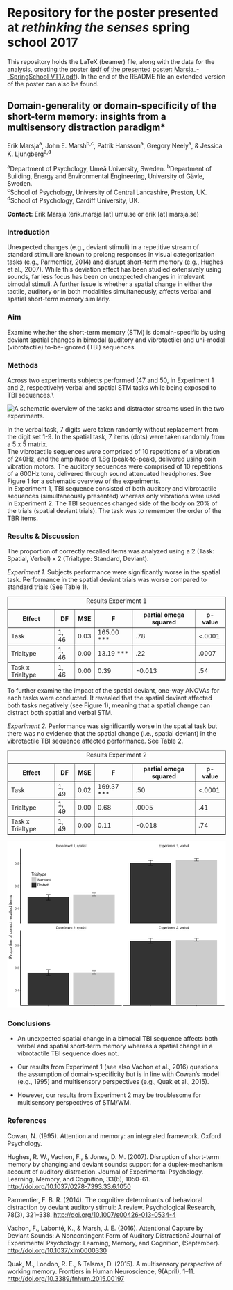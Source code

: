 # Repository for the poster presented at *rethinking the senses* spring school 2017

This repository holds the LaTeX (beamer) file, along with the data for the analysis, creating the poster ([pdf of the presented poster: Marsja_-_SpringSchool_VT17.pdf](Marsja_-_SpringSchool_VT17.pdf)). In the end of the README file an extended version of the poster can also be found.




## Domain-generality or domain-specificity of the short-term memory: insights from a multisensory distraction paradigm*

Erik Marsja<sup>a</sup>, John E. Marsh<sup>b,c</sup>, Patrik Hansson<sup>a</sup>,
Gregory Neely<sup>a</sup>, & Jessica K. Ljungberg<sup>a,d</sup>

<sup>a</sup>Department of Psychology, Umeå University, Sweden.
<sup>b</sup>Department of Building, Energy and Environmental Engineering,
University of Gävle, Sweden.\
<sup>c</sup>School of Psychology, University of Central Lancashire, Preston,
UK. <sup>d</sup>School of Psychology, Cardiff University, UK.

**Contact:** Erik Marsja (erik.marsja [at] umu.se or erik [at] marsja.se)


### Introduction 

Unexpected changes (e.g., deviant stimuli) in
a repetitive stream of standard stimuli are known to prolong responses
in visual categorization tasks (e.g., Parmentier, 2014) and disrupt
short-term memory (e.g., Hughes et al., 2007). While this deviation effect has
been studied extensively using sounds, far less focus has been on
unexpected changes in irrelevant bimodal stimuli. A further issue is
whether a spatial change in either the tactile, auditory or in both
modalities simultaneously, affects verbal and spatial short-term memory
similarly.

### Aim

Examine whether the short-term memory (STM) is
domain-specific by using deviant spatial changes in bimodal (auditory
and vibrotactile) and uni-modal (vibrotactile) to-be-ignored (TBI)
sequences.


### Methods 
Across two experiments subjects performed (47 and 50, in Experiment 1 and 2, respectively) verbal and spatial STM tasks while being exposed to TBI sequences.\

![A schematic overview of the tasks and distractor streams used in the
two experiments.](figures/Schematic2.png)

In the verbal task, 7 digits were taken randomly without replacement
from the digit set 1-9. In the spatial task, 7 items (dots) were taken
randomly from a 5 x 5 matrix.\
The vibrotactile sequences were comprised of 10 repetitions of a
vibration of 240Hz, and the amplitude of 1.8g (peak-to-peak), delivered
using coin vibration motors. The auditory sequences were comprised of 10
repetitions of a 600Hz tone, delivered through sound attenuated
headphones. See Figure 1 for a schematic overview of the experiments.\
In Experiment 1, TBI sequence consisted of both auditory and
vibrotactile sequences (simultaneously presented) whereas only
vibrations were used in Experiment 2. The TBI sequences changed side of
the body on 20% of the trials (spatial deviant trials). The task was to
remember the order of the TBR items.

### Results & Discussion
The proportion of correctly recalled items was analyzed using a 2 (Task: Spatial, Verbal) x 2 (Trialtype: Standard, Deviant).

*Experiment 1.* Subjects performance were significantly worse in the
spatial task. Performance in the spatial deviant trials was worse
compared to standard trials (See Table 1).

<table border=1>
<caption align="top"> Results Experiment 1 </caption>
<tr> <th> Effect </th> <th> DF </th> <th> MSE </th> <th> F </th> <th> partial omega squared </th> <th> p-value </th>  </tr>
  <tr> <td> Task </td> <td> 1, 46 </td> <td> 0.03 </td> <td> 165.00 *** </td> <td> .78 </td> <td> <.0001 </td> </tr>
  <tr> <td> Trialtype </td> <td> 1, 46 </td> <td> 0.00 </td> <td> 13.19 *** </td> <td> .22 </td> <td> .0007 </td> </tr>
  <tr> <td> Task x Trialtype </td> <td> 1, 46 </td> <td> 0.00 </td> <td> 0.39 </td> <td> -0.013 </td> <td> .54 </td> </tr>
   </table>

To further examine the impact of the spatial deviant, one-way ANOVAs for
each tasks were conducted. It revealed that the spatial deviant affected
both tasks negatively (see Figure 1), meaning that a spatial change can
distract both spatial and verbal STM.

*Experiment 2.* Performance was significantly worse in the spatial task
but there was no evidence that the spatial change (i.e., spatial
deviant) in the vibrotactile TBI sequence affected performance. See
Table 2.

<table border=1>
<caption align="top"> Results Experiment 2 </caption>
<tr> <th> Effect </th> <th> DF </th> <th> MSE </th> <th> F </th> <th> partial omega squared </th> <th> p-value </th>  </tr>
  <tr> <td> Task </td> <td> 1, 49 </td> <td> 0.02 </td> <td> 169.37 *** </td> <td> .50 </td> <td> <.0001 </td> </tr>
  <tr> <td> Trialtype </td> <td> 1, 49 </td> <td> 0.00 </td> <td> 0.68 </td> <td> .0005 </td> <td> .41 </td> </tr>
  <tr> <td> Task x Trialtype </td> <td> 1, 49 </td> <td> 0.00 </td> <td> 0.11 </td> <td> -0.018 </td> <td> .74 </td> </tr>
   </table>
   
![Proportion of correctly recalled items across tasks, trialtypes, and experiments](figures/figure2.png)


### Conclusions

-   An unexpected spatial change in a bimodal TBI sequence affects both
    verbal and spatial short-term memory whereas a spatial change in a
    vibrotactile TBI sequence does not.

-   Our results from Experiment 1 (see also Vachon et al., 2016) questions the
    assumption of domain-specificity but is in line with Cowan’s model
    (e.g., 1995) and multisensory perspectives (e.g., Quak et al., 2015).

-   However, our results from Experiment 2 may be troublesome for
    multisensory perspectives of STM/WM.

### References

Cowan, N. (1995). Attention and memory: an integrated framework. Oxford Psychology.

Hughes, R. W., Vachon, F., & Jones, D. M. (2007). Disruption of short-term memory by changing and deviant sounds: support for a duplex-mechanism account of auditory distraction. Journal of Experimental Psychology. Learning, Memory, and Cognition, 33(6), 1050–61. http://doi.org/10.1037/0278-7393.33.6.1050

Parmentier, F. B. R. (2014). The cognitive determinants of behavioral distraction by deviant auditory stimuli: A review. Psychological Research, 78(3), 321–338. http://doi.org/10.1007/s00426-013-0534-4

Vachon, F., Labonté, K., & Marsh, J. E. (2016). Attentional Capture by Deviant Sounds: A Noncontingent Form of Auditory Distraction? Journal of Experimental Psychology: Learning, Memory, and Cognition, (September). http://doi.org/10.1037/xlm0000330

Quak, M., London, R. E., & Talsma, D. (2015). A multisensory perspective of working memory. Frontiers in Human Neuroscience, 9(April), 1–11. http://doi.org/10.3389/fnhum.2015.00197
